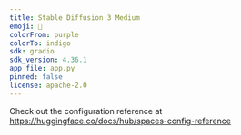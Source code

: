 ```yaml
---
title: Stable Diffusion 3 Medium
emoji: 🎨
colorFrom: purple
colorTo: indigo
sdk: gradio
sdk_version: 4.36.1
app_file: app.py
pinned: false
license: apache-2.0
---
```


Check out the configuration reference at https://huggingface.co/docs/hub/spaces-config-reference